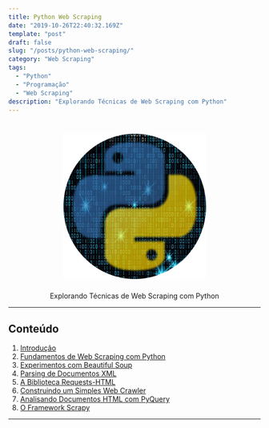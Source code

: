 ```yaml
---
title: Python Web Scraping
date: "2019-10-26T22:40:32.169Z"
template: "post"
draft: false
slug: "/posts/python-web-scraping/"
category: "Web Scraping"
tags:
  - "Python"
  - "Programação"
  - "Web Scraping"
description: "Explorando Técnicas de Web Scraping com Python"
---
```


<h1 align="center">
    <img alt="Python" title="Python-Scraping" src="https://raw.githubusercontent.com/the-akira/Python-Web-Scraping/master/images/Avatar.png"> </br>
</h1>

<p style="text-align: center;">
	Explorando Técnicas de Web Scraping com Python
</p>

---------------------------------------

## Conteúdo

01. [Introdução](https://github.com/the-akira/Python-Web-Scraping/blob/master/articles/Introdu%C3%A7%C3%A3o.md)
02. [Fundamentos de Web Scraping com Python](https://github.com/the-akira/Python-Web-Scraping/blob/master/notebooks/Fundamentos.ipynb)
03. [Experimentos com Beautiful Soup](https://github.com/the-akira/Python-Web-Scraping/blob/master/notebooks/Beautiful%20Soup.ipynb)
04. [Parsing de Documentos XML](https://github.com/the-akira/Python-Web-Scraping/blob/master/notebooks/XML%20Parsing.ipynb)
05. [A Biblioteca Requests-HTML](https://github.com/the-akira/Python-Web-Scraping/blob/master/notebooks/Requests-HTML.ipynb)
06. [Construindo um Simples Web Crawler](https://github.com/the-akira/Python-Web-Scraping/blob/master/notebooks/Web%20Crawler.ipynb)
07. [Analisando Documentos HTML com PyQuery](https://github.com/the-akira/Python-Web-Scraping/blob/master/notebooks/PyQuery.ipynb)
08. [O Framework Scrapy](https://github.com/the-akira/Python-Web-Scraping/blob/master/articles/Scrapy.md)

---------------------------------------
